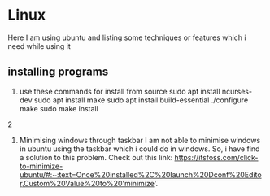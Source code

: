 # Linux
Here I am using ubuntu and listing some techniques or features which i need while using it

## installing programs
1. use these commands for install from source
sudo apt install ncurses-dev
sudo apt install make
sudo apt install build-essential
./configure
make
sudo make install

2


1. Minimising windows through taskbar
I am not able to minimise windows in ubuntu using the taskbar which i could do in windows. So, i have find a solution to this problem. Check out this link: https://itsfoss.com/click-to-minimize-ubuntu/#:~:text=Once%20installed%2C%20launch%20Dconf%20Editor,Custom%20Value%20to%20'minimize'.
